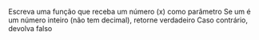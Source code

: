 Escreva uma função que receba um número (x) como parâmetro
Se um é um número inteiro (não tem decimal), retorne verdadeiro
Caso contrário, devolva falso